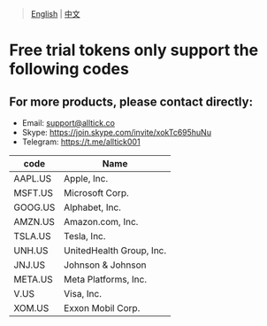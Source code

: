 > [English](./product_code_list_US_stock.md) | [中文](./product_code_list_US_stock_cn.md)

# Free trial tokens only support the following codes

## For more products, please contact directly:<br/>
- Email: support@alltick.co
- Skype: https://join.skype.com/invite/xokTc695huNu
- Telegram: https://t.me/alltick001

| code    | Name                      |
| ------- | ------------------------- |
| AAPL.US  | Apple, Inc.               |
| MSFT.US  | Microsoft Corp.           |
| GOOG.US | Alphabet, Inc.            |
| AMZN.US | Amazon.com, Inc.          |
| TSLA.US | Tesla, Inc.               |
| UNH.US  | UnitedHealth Group, Inc.  |
| JNJ.US  | Johnson & Johnson         |
| META.US | Meta Platforms, Inc.      |
| V.US    | Visa, Inc.                |
| XOM.US  | Exxon Mobil Corp.         |
